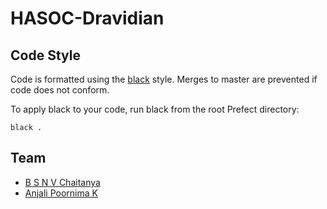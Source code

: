 # HASOC-Dravidian


## Code Style
Code is formatted using the [black](https://github.com/ambv/black) style. Merges to master are prevented if code does not conform.

To apply black to your code, run black from the root Prefect directory:
```
black .
```

## Team
- [B S N V Chaitanya](https://www.linkedin.com/in/basava-sai-naga-viswa-chaitanya-665083172/)
- [Anjali Poornima K](https://www.linkedin.com/in/anjali-poornima-1306/)
